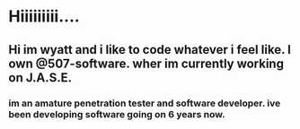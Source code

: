 <h1>Hiiiiiiiii....</h1>
<h2>Hi im wyatt and i like to code whatever i feel like. I own @507-software. wher im currently working on J.A.S.E.</h2>
<h3>im an amature penetration tester and software developer. ive been developing software going on 6 years now.</h3>


